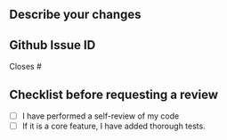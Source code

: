 ## Describe your changes

## Github Issue ID

Closes #<ID>

## Checklist before requesting a review

- [ ] I have performed a self-review of my code
- [ ] If it is a core feature, I have added thorough tests.
